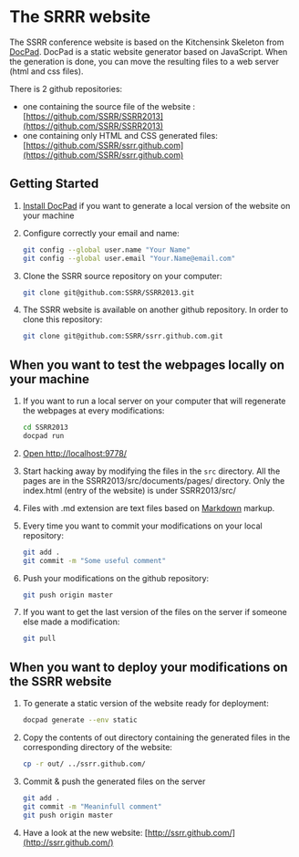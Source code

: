 # The SRRR website

The SSRR conference website is based on the Kitchensink Skeleton from [DocPad](https://github.com/bevry/docpad). DocPad is a static website generator based on JavaScript.
When the generation is done, you can move the resulting files to a web server (html and css files).

There is 2 github repositories:

* one containing the source file of the website : [https://github.com/SSRR/SSRR2013](https://github.com/SSRR/SSRR2013)
* one containing only HTML and CSS generated files: [https://github.com/SSRR/ssrr.github.com](https://github.com/SSRR/ssrr.github.com)

## Getting Started

1. [Install DocPad](https://github.com/bevry/docpad) if you want to generate a local version of the website on your machine

1. Configure correctly your email and name:

	``` bash
	git config --global user.name "Your Name"
	git config --global user.email "Your.Name@email.com"
	```

1. Clone the SSRR source repository on your computer:


	``` bash
	git clone git@github.com:SSRR/SSRR2013.git
	```

1. The SSRR website is available on another github repository. In order to clone this repository:

	``` bash
	git clone git@github.com:SSRR/ssrr.github.com.git
	```

## When you want to test the webpages locally on your machine

1. If you want to run a local server on your computer that will regenerate the webpages at every modifications:

	``` bash
	cd SSRR2013
	docpad run
	```
 
1. [Open http://localhost:9778/](http://localhost:9778/)

1. Start hacking away by modifying the files in the `src` directory. All the pages are in the SSRR2013/src/documents/pages/ directory. Only the index.html (entry of the website) is under SSRR2013/src/

2. Files with .md extension are text files based on [Markdown](http://daringfireball.net/projects/markdown/syntax) markup.


1. Every time you want to commit your modifications on your local repository: 

	``` bash
	git add .
	git commit -m "Some useful comment"
	```
1. Push your modifications on the github repository:

	``` bash
	git push origin master
	```
	
1. If you want to get the last version of the files on the server if someone else made a modification:

	``` bash
	git pull
	```

## When you want to deploy your modifications on the SSRR website


1. To generate a static version of the website ready for deployment:

	``` bash
	docpad generate --env static
	```	

1. Copy the contents of out directory containing the generated files in the corresponding directory of the website:

	``` bash
	cp -r out/ ../ssrr.github.com/
	```
	
2. Commit & push the generated files on the server

	``` bash
	git add .
	git commit -m "Meaninfull comment"
	git push origin master
	```

3. Have a look at the new website: [http://ssrr.github.com/](http://ssrr.github.com/)



